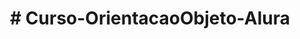 <h1 align="center"> # Curso-OrientacaoObjeto-Alura </h1>
<br>
<h1 align="center'> Curso Alura Orientação a Objetos - ZCoders <h1>
<br>
*Java - Entendendo Orientação a Objetos
<br>
*Java - Polimorfismo
<br>
*Java - Exceções 

<br>*Java - Introdução 

